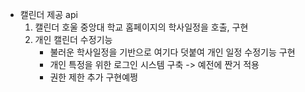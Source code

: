 - 캘린더 제공 api
  1. 캘린더 호울
     중앙대 학교 홈페이지의 학사일정을 호출, 구현
  2. 개인 캘린더 수정기능
     - 불러운 학사일정을 기반으로 여기다 덧붙여 개인 일정 수정기능 구현
     - 개인 특정을 위한 로그인 시스템 구축 -> 예전에 짠거 적용
     - 권한 제한 추가 구현예쩡
